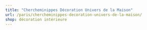 ```yaml
---
title: "Chercheminippes Décoration Univers de la Maison"
url: /paris/chercheminippes-decoration-univers-de-la-maison/
shop: décoration intérieure
---
```

